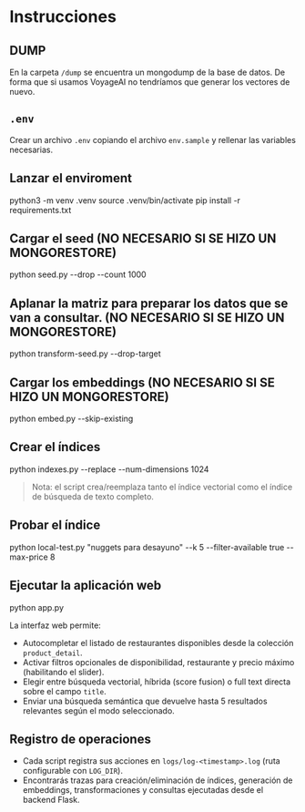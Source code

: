 # Instrucciones

## DUMP
En la carpeta `/dump` se encuentra un mongodump de la base de datos. De forma que si usamos VoyageAI no tendríamos que generar los vectores de nuevo.

## `.env`
Crear un archivo `.env` copiando el archivo `env.sample` y rellenar las variables necesarias.

## Lanzar el enviroment 
python3 -m venv .venv
source .venv/bin/activate
pip install -r requirements.txt

## Cargar el seed (NO NECESARIO SI SE HIZO UN MONGORESTORE)
python seed.py --drop --count 1000 

## Aplanar la matriz para preparar los datos que se van a consultar. (NO NECESARIO SI SE HIZO UN MONGORESTORE)
python transform-seed.py --drop-target

## Cargar los embeddings (NO NECESARIO SI SE HIZO UN MONGORESTORE)
python embed.py --skip-existing

## Crear el índices
python indexes.py --replace --num-dimensions 1024
> Nota: el script crea/reemplaza tanto el índice vectorial como el índice de búsqueda de texto completo.

## Probar el índice 
python local-test.py "nuggets para desayuno" --k 5 --filter-available true --max-price 8

## Ejecutar la aplicación web
python app.py

La interfaz web permite:
- Autocompletar el listado de restaurantes disponibles desde la colección `product_detail`.
- Activar filtros opcionales de disponibilidad, restaurante y precio máximo (habilitando el slider).
- Elegir entre búsqueda vectorial, híbrida (score fusion) o full text directa sobre el campo `title`.
- Enviar una búsqueda semántica que devuelve hasta 5 resultados relevantes según el modo seleccionado.

## Registro de operaciones
- Cada script registra sus acciones en `logs/log-<timestamp>.log` (ruta configurable con `LOG_DIR`).
- Encontrarás trazas para creación/eliminación de índices, generación de embeddings, transformaciones y consultas ejecutadas desde el backend Flask.
